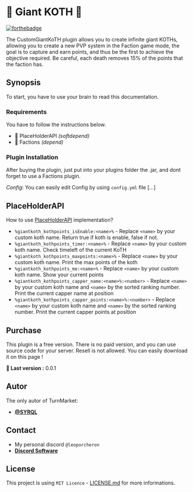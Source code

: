 # 🔁 Giant KOTH 🔁

[![forthebadge](http://forthebadge.com/images/badges/built-with-love.svg)](http://forthebadge.com)

The CustomGiantKoTH plugin allows you to create infinite giant KOTHs, allowing you to create a new PVP system in the Faction game mode, the goal is to capture and earn points, and thus be the first to achieve the objective required. Be careful, each death removes 15% of the points that the faction has.
## Synopsis

To start, you have to use your brain to read this documentation.

### Requirements

You have to follow the instructions below.

- 💙 PlaceHolderAPI _(softdepend)_
- 💙 Factions _(depend)_

### Plugin Installation

After buying the plugin, just put into your plugins folder the .jar, and dont forget to use a Factions plugin.

_Config_: You can easily edit Config by using ``config.yml`` file [...]

## PlaceHolderAPI

How to use [PlaceHolderAPI](https://www.spigotmc.org/resources/placeholderapi.6245) implementation?

* ``%giantkoth_kothpoints_isEnable:<name>%`` -  Replace ``<name>`` by your custom koth name. Return true if koth is enable, false if not.
* ``%giantkoth_kothpoints_timer:<name>%`` -  Replace ``<name>`` by your custom koth name. Check timeleft of the current KoTH
* ``%giantkoth_kothpoints_maxpoints:<name>%`` -  Replace ``<name>`` by your custom koth name. Print the max points of the koth
* ``%giantkoth_kothpoints_me:<name>%`` -  Replace ``<name>`` by your custom koth name. Show your current points
* ``%giantkoth_kothpoints_capper_name:<name>%:<number>`` -  Replace ``<name>`` by your custom koth name and ``<name>`` by the sorted ranking number. Print the current capper name at position
* ``%giantkoth_kothpoints_capper_points:<name>%:<number>`` -  Replace ``<name>`` by your custom koth name and ``<name>`` by the sorted ranking number. Print the current capper points at position

## Purchase
This plugin is a free version. There is no paid version, and you can use source code for your server. Resell is not allowed. You can easily download it on this page !

**🌟 Last version :** 0.0.1

## Autor
The only autor of TurnMarket:
* **[@SYRQL](https://github.com/Syrql)**


## Contact

* My personal discord ``@leoporcheron``
* **[Discord Software](https://discord.gg/Mv8KjfuHdP)**

## License

This project is using ``MIT Licence`` - [LICENSE.md](LICENSE) for more informations.


